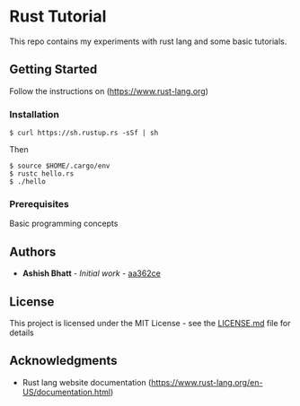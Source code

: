 # Rust Tutorial
This repo contains my experiments with rust lang and some basic tutorials.

## Getting Started

Follow the instructions on 
(https://www.rust-lang.org)

### Installation

```
$ curl https://sh.rustup.rs -sSf | sh
```
Then

```
$ source $HOME/.cargo/env
$ rustc hello.rs
$ ./hello
```

### Prerequisites

Basic programming concepts

## Authors

* **Ashish Bhatt** - *Initial work* - [aa362ce](https://github.com/aa362ce)


## License

This project is licensed under the MIT License - see the [LICENSE.md](LICENSE.md) file for details

## Acknowledgments

* Rust lang website documentation (https://www.rust-lang.org/en-US/documentation.html)
